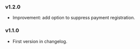 ### v1.2.0

- Improvement: add option to suppress payment registration.


### v1.1.0

- First version in changelog.
